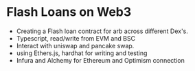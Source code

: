 # Flash Loans on Web3
- Creating a Flash loan contract for arb across different Dex's.
- Typescript, read/write from EVM and BSC
- Interact with uniswap and pancake swap.
- using Ethers.js, hardhat for writing and testing
- Infura and Alchemy for Ethereum and Optimism connection
